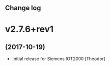 Change log
-----------

# v2.7.6+rev1
## (2017-10-19)

* Initial release for Siemens IOT2000 [Theodor]
